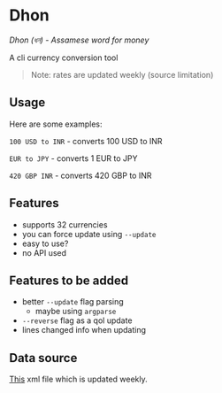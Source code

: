 # Dhon

*Dhon (ধন) - Assamese word for money*

A cli currency conversion tool

> Note: rates are updated weekly (source limitation)

## Usage

Here are some examples:

`100 USD to INR` - converts 100 USD to INR

`EUR to JPY` - converts 1 EUR to JPY

`420 GBP INR` - converts 420 GBP to INR

## Features

* supports 32 currencies
* you can force update using `--update`
* easy to use?
* no API used

## Features to be added

* better `--update` flag parsing
    * maybe using `argparse`
* `--reverse` flag as a qol update
* lines changed info when updating

## Data source

[This](https://www.ecb.europa.eu/stats/eurofxref/eurofxref-daily.xml) xml file which is updated weekly.
